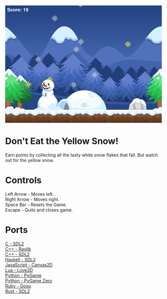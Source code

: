 ![Screenshot](JavaScript-Canvas2D/images/screenshot.png)

# Don't Eat the Yellow Snow!
Earn points by collecting all the tasty white snow flakes that fall. But watch out for the yellow snow.

# Controls
Left Arrow - Moves left.\
Right Arrow - Moves right.\
Space Bar - Resets the Game.\
Escape - Quits and closes game.

# Ports
[C - SDL2](C-SDL2)\
[C++ - Raylib](Cpp-Raylib)\
[C++ - SDL2](Cpp-SDL2)\
[Haskell - SDL2](Haskell-SDL2)\
[JavaScript - Canvas2D](JavaScript-Canvas2D)\
[Lua - Love2D](Lua-Love2D)\
[Python - PyGame](Python-PyGame)\
[Python - PyGame Zero](Python-PyGame-Zero)\
[Ruby - Gosu](Ruby-Gosu)\
[Rust - SDL2](Rust-SDL2)
